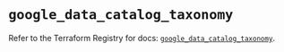 # `google_data_catalog_taxonomy`

Refer to the Terraform Registry for docs: [`google_data_catalog_taxonomy`](https://registry.terraform.io/providers/hashicorp/google/6.14.0/docs/resources/data_catalog_taxonomy).

